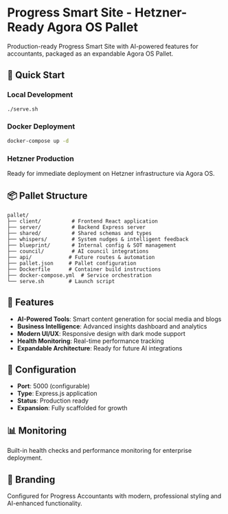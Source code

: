 # Progress Smart Site - Hetzner-Ready Agora OS Pallet

Production-ready Progress Smart Site with AI-powered features for accountants, packaged as an expandable Agora OS Pallet.

## 🚀 Quick Start

### Local Development
```bash
./serve.sh
```

### Docker Deployment
```bash
docker-compose up -d
```

### Hetzner Production
Ready for immediate deployment on Hetzner infrastructure via Agora OS.

## 📦 Pallet Structure

```
pallet/
├── client/          # Frontend React application
├── server/          # Backend Express server
├── shared/          # Shared schemas and types
├── whispers/        # System nudges & intelligent feedback
├── blueprint/       # Internal config & SOT management
├── council/         # AI council integrations
├── api/            # Future routes & automation
├── pallet.json     # Pallet configuration
├── Dockerfile      # Container build instructions
├── docker-compose.yml  # Service orchestration
└── serve.sh        # Launch script
```

## 🎯 Features

- **AI-Powered Tools**: Smart content generation for social media and blogs
- **Business Intelligence**: Advanced insights dashboard and analytics
- **Modern UI/UX**: Responsive design with dark mode support
- **Health Monitoring**: Real-time performance tracking
- **Expandable Architecture**: Ready for future AI integrations

## 🔧 Configuration

- **Port**: 5000 (configurable)
- **Type**: Express.js application
- **Status**: Production ready
- **Expansion**: Fully scaffolded for growth

## 📊 Monitoring

Built-in health checks and performance monitoring for enterprise deployment.

## 🎨 Branding

Configured for Progress Accountants with modern, professional styling and AI-enhanced functionality.